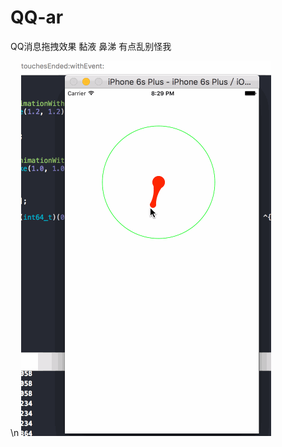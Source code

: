 # QQ-ar
QQ消息拖拽效果 黏液  鼻涕  有点乱别怪我


\n
![image](https://github.com/airui666/QQ-ar/blob/master/QQ黏液效果ar/策划.gif)
